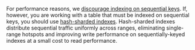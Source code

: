 For performance reasons, we [discourage indexing on sequential keys](indexes.html). If, however, you are working with a table that must be indexed on sequential keys, you should use [hash-sharded indexes](hash-sharded-indexes.html). Hash-sharded indexes distribute sequential traffic uniformly across ranges, eliminating single-range hotspots and improving write performance on sequentially-keyed indexes at a small cost to read performance.